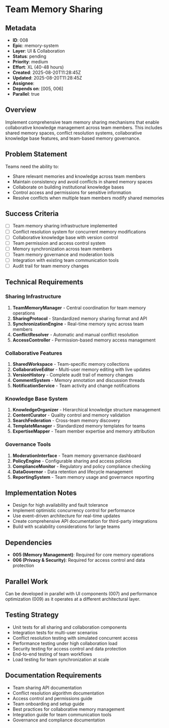 # Team Memory Sharing

## Metadata
- **ID**: 008
- **Epic**: memory-system  
- **Layer**: UI & Collaboration
- **Status**: pending
- **Priority**: medium
- **Effort**: XL (40-48 hours)
- **Created**: 2025-08-20T11:28:45Z
- **Updated**: 2025-08-20T11:28:45Z
- **Assignee**: 
- **Depends on**: [005, 006]
- **Parallel**: true

## Overview
Implement comprehensive team memory sharing mechanisms that enable collaborative knowledge management across team members. This includes shared memory spaces, conflict resolution systems, collaborative knowledge base features, and team-based memory governance.

## Problem Statement
Teams need the ability to:
- Share relevant memories and knowledge across team members
- Maintain consistency and avoid conflicts in shared memory spaces
- Collaborate on building institutional knowledge bases
- Control access and permissions for sensitive information
- Resolve conflicts when multiple team members modify shared memories

## Success Criteria
- [ ] Team memory sharing infrastructure implemented
- [ ] Conflict resolution system for concurrent memory modifications
- [ ] Collaborative knowledge base with version control
- [ ] Team permission and access control system
- [ ] Memory synchronization across team members
- [ ] Team memory governance and moderation tools
- [ ] Integration with existing team communication tools
- [ ] Audit trail for team memory changes

## Technical Requirements

### Sharing Infrastructure
1. **TeamMemoryManager** - Central coordination for team memory operations
2. **SharingProtocol** - Standardized memory sharing format and API
3. **SynchronizationEngine** - Real-time memory sync across team members
4. **ConflictResolver** - Automatic and manual conflict resolution
5. **AccessController** - Permission-based memory access management

### Collaborative Features
1. **SharedWorkspace** - Team-specific memory collections
2. **CollaborativeEditor** - Multi-user memory editing with live updates
3. **VersionHistory** - Complete audit trail of memory changes
4. **CommentSystem** - Memory annotation and discussion threads
5. **NotificationService** - Team activity and change notifications

### Knowledge Base System
1. **KnowledgeOrganizer** - Hierarchical knowledge structure management
2. **ContentCurator** - Quality control and memory validation
3. **SearchFederation** - Cross-team memory discovery
4. **TemplateManager** - Standardized memory templates for teams
5. **ExpertiseMapper** - Team member expertise and memory attribution

### Governance Tools
1. **ModerationInterface** - Team memory governance dashboard
2. **PolicyEngine** - Configurable sharing and access policies
3. **ComplianceMonitor** - Regulatory and policy compliance checking
4. **DataGovernor** - Data retention and lifecycle management
5. **ReportingSystem** - Team memory usage and governance reporting

## Implementation Notes
- Design for high availability and fault tolerance
- Implement optimistic concurrency control for performance
- Use event-driven architecture for real-time updates
- Create comprehensive API documentation for third-party integrations
- Build with scalability considerations for large teams

## Dependencies
- **005 (Memory Management)**: Required for core memory operations
- **006 (Privacy & Security)**: Required for access control and data protection

## Parallel Work
Can be developed in parallel with UI components (007) and performance optimization (009) as it operates at a different architectural layer.

## Testing Strategy
- Unit tests for all sharing and collaboration components
- Integration tests for multi-user scenarios
- Conflict resolution testing with simulated concurrent access
- Performance testing under high collaboration load
- Security testing for access control and data protection
- End-to-end testing of team workflows
- Load testing for team synchronization at scale

## Documentation Requirements
- Team sharing API documentation
- Conflict resolution algorithm documentation
- Access control and permissions guide
- Team onboarding and setup guide
- Best practices for collaborative memory management
- Integration guide for team communication tools
- Governance and compliance documentation